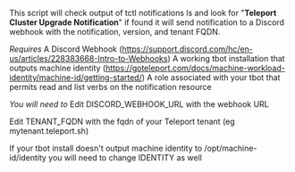 This script will check output of tctl notifications ls and look for "**Teleport Cluster Upgrade Notification**" if found it will send notification to a Discord webhook with the notification, version, and tenant FQDN.

*Requires*
A Discord Webhook (https://support.discord.com/hc/en-us/articles/228383668-Intro-to-Webhooks)
A working tbot installation that outputs machine identity (https://goteleport.com/docs/machine-workload-identity/machine-id/getting-started/)
A role associated with your tbot that permits read and list verbs on the notification resource

*You will need to*
Edit DISCORD_WEBHOOK_URL with the webhook URL 

Edit TENANT_FQDN with the fqdn of your Teleport tenant (eg mytenant.teleport.sh)

If your tbot install doesn't output machine identity to /opt/machine-id/identity you will need to change IDENTITY as well 


